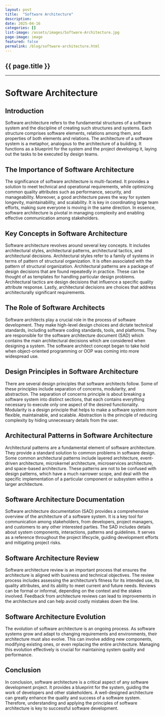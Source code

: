 ```yaml
---
layout: post
title:  "Software Architecture"
description: 
date: 2025-04-16
categories: []
list-image: /assets/images/Software-Architecture.jpg
page-image: image
featured: false
permalink: /blog/software-architecture.html
---
```

## {{ page.title }}
---
# Software Architecture

## Introduction

Software architecture refers to the fundamental structures of a software system and the discipline of creating such structures and systems. Each structure comprises software elements, relations among them, and properties of both elements and relations. The architecture of a software system is a metaphor, analogous to the architecture of a building. It functions as a blueprint for the system and the project developing it, laying out the tasks to be executed by design teams. 

## The Importance of Software Architecture

The significance of software architecture is multi-faceted. It provides a solution to meet technical and operational requirements, while optimizing common quality attributes such as performance, security, and manageability. Moreover, a good architecture paves the way for system longevity, maintainability, and scalability. It is key in coordinating large team efforts, making sure everyone is moving in the same direction. In essence, software architecture is pivotal in managing complexity and enabling effective communication among stakeholders.

## Key Concepts in Software Architecture

Software architecture revolves around several key concepts. It includes architectural styles, architectural patterns, architectural tactics, and architectural decisions. Architectural styles refer to a family of systems in terms of pattern of structural organization. It is often associated with the pattern of structural organization. Architectural patterns are a package of design decisions that are found repeatedly in practice. These can be thought of as templates for handling particular design problems. Architectural tactics are design decisions that influence a specific quality attribute response. Lastly, architectural decisions are choices that address architecturally significant requirements.

## The Role of Software Architects

Software architects play a crucial role in the process of software development. They make high-level design choices and dictate technical standards, including software coding standards, tools, and platforms. They are responsible for the software architecture document (SAD) which contains the main architectural decisions which are considered when designing a system. The software architect concept began to take hold when object-oriented programming or OOP was coming into more widespread use.

## Design Principles in Software Architecture

There are several design principles that software architects follow. Some of these principles include separation of concerns, modularity, and abstraction. The separation of concerns principle is about breaking a software system into distinct sections, that each contains everything necessary to execute only one aspect of the desired functionality. Modularity is a design principle that helps to make a software system more flexible, maintainable, and scalable. Abstraction is the principle of reducing complexity by hiding unnecessary details from the user.

## Architectural Patterns in Software Architecture

Architectural patterns are a fundamental element of software architecture. They provide a standard solution to common problems in software design. Some common architectural patterns include layered architecture, event-driven architecture, microkernel architecture, microservices architecture, and space-based architecture. These patterns are not to be confused with design patterns, which have a much narrower scope, and deal with the specific implementation of a particular component or subsystem within a larger architecture.

## Software Architecture Documentation

Software architecture documentation (SAD) provides a comprehensive overview of the architecture of a software system. It is a key tool for communication among stakeholders, from developers, project managers, and customers to any other interested parties. The SAD includes details about system components, interactions, patterns and guidelines. It serves as a reference throughout the project lifecycle, guiding development efforts and mitigating project risks.

## Software Architecture Review

Software architecture review is an important process that ensures the architecture is aligned with business and technical objectives. The review process includes assessing the architecture’s fitness for its intended use, its quality attributes, and its ability to meet current and future needs. Reviews can be formal or informal, depending on the context and the stakes involved. Feedback from architecture reviews can lead to improvements in the architecture and can help avoid costly mistakes down the line.

## Software Architecture Evolution

The evolution of software architecture is an ongoing process. As software systems grow and adapt to changing requirements and environments, their architecture must also evolve. This can involve adding new components, modifying existing ones, or even replacing the entire architecture. Managing this evolution effectively is crucial for maintaining system quality and performance.

## Conclusion

In conclusion, software architecture is a critical aspect of any software development project. It provides a blueprint for the system, guiding the work of developers and other stakeholders. A well-designed architecture can greatly enhance the quality and success of a software system. Therefore, understanding and applying the principles of software architecture is key to successful software development.
